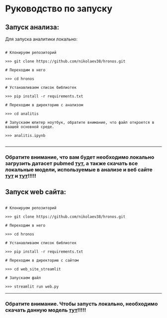 # Руководство по запуску

## Запуск анализа:

Для запуска аналитики локально:

```shell or cmd

# Клонируем репозиторий

>>> git clone https://github.com/nikolaev38/hronos.git

# Переходим в него

>>> cd hronos

# Устанавливаем список библиотек

>>> pip install -r requirements.txt

# Переходим в директорию с анализом

>>> cd analitis

# Запускаем юпитер ноутбук, обратите внимание, что файл откроется в ваашей основной среде.

>>> analitis.ipynb


```
---
### Обратите внимание, что вам будет необходимо локально загрузить датасет pubmed **[тут](https://huggingface.co/datasets/ccdv/pubmed-summarization/tree/main/document)**, а также скачать все локальные модели, используемые в анализе и веб сайте **[тут](https://huggingface.co/bartowski/gemma-2-9b-it-GGUF?show_file_info=gemma-2-9b-it-Q6_K_L.gguf)** и **[тут](https://huggingface.co/bartowski/Llama-3.2-3B-Instruct-GGUF?show_file_info=Llama-3.2-3B-Instruct-Q6_K_L.gguf)**!!!!!


## Запуск web сайта:

```shell or cmd

# Клонируем репозиторий

>>> git clone https://github.com/nikolaev38/hronos.git

# Переходим в него

>>> cd hronos

# Устанавливаем список библиотек

>>> pip install -r requirements.txt

# Переходим в директорию с сайтом

>>> cd web_site_streamlit

# Запускаем файл

>>> streamlit run web.py

```
---
### Обратите внимание. Чтобы запусть локально, необходимо скачать данную модель **[тут](https://huggingface.co/bartowski/gemma-2-9b-it-GGUF?show_file_info=gemma-2-9b-it-Q6_K_L.gguf)**!!!!!
